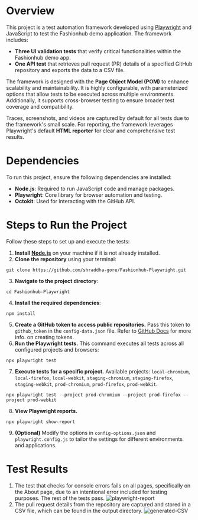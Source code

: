 # Overview

This project is a test automation framework developed using [Playwright](https://playwright.dev/) and JavaScript to test the Fashionhub demo application. The framework includes:

- **Three UI validation tests** that verify critical functionalities within the Fashionhub demo app.
- **One API test** that retrieves pull request (PR) details of a specified GitHub repository and exports the data to a CSV file.

The framework is designed with the **Page Object Model (POM)** to enhance scalability and maintainability. It is highly configurable, with parameterized options that allow tests to be executed across multiple environments. Additionally, it supports cross-browser testing to ensure broader test coverage and compatibility.

Traces, screenshots, and videos are captured by default for all tests due to the framework's small scale. For reporting, the framework leverages Playwright's default **HTML reporter** for clear and comprehensive test results.

# Dependencies

To run this project, ensure the following dependencies are installed:

- **Node.js**: Required to run JavaScript code and manage packages.
- **Playwright**: Core library for browser automation and testing.
- **Octokit**: Used for interacting with the GitHub API.

# Steps to Run the Project

Follow these steps to set up and execute the tests:

1. **Install [Node.js](https://nodejs.org/en/download/package-manager)** on your machine if it is not already installed.
2. **Clone the repository** using your terminal:

```
git clone https://github.com/shraddha-gore/Fashionhub-Playwright.git
```

3. **Navigate to the project directory**:

```
cd Fashionhub-Playwright
```

4. **Install the required dependencies**:

```
npm install
```

5. **Create a GitHub token to access public repositories.** Pass this token to `github_token` in the `config-data.json` file. Refer to [GitHub Docs](https://docs.github.com/en/authentication/keeping-your-account-and-data-secure/managing-your-personal-access-tokens#creating-a-personal-access-token-classic) for more info. on creating tokens.
6. **Run the Playwright tests.** This command executes all tests across all configured projects and browsers:

```
npx playwright test
```

7. **Execute tests for a specific project.** Available projects: `local-chromium`, `local-firefox`, `local-webkit`, `staging-chromium`, `staging-firefox`, `staging-webkit`, `prod-chromium`, `prod-firefox`, `prod-webkit`.

```
npx playwright test --project prod-chromium --project prod-firefox --project prod-webkit
```

8. **View Playwright reports.**

```
npx playwright show-report
```

9. **(Optional)** Modify the options in `config-options.json` and `playwright.config.js` to tailor the settings for different environments and applications.

# Test Results

1. The test that checks for console errors fails on all pages, specifically on the About page, due to an intentional error included for testing purposes. The rest of the tests pass.
   ![playwright-report](https://github.com/user-attachments/assets/5667d89c-ec07-453b-b196-6d091293bdb1)
2. The pull request details from the repository are captured and stored in a CSV file, which can be found in the output directory.
   ![generated-CSV](https://github.com/user-attachments/assets/729efdad-690b-49ca-a8e9-4c8597351f6e)
